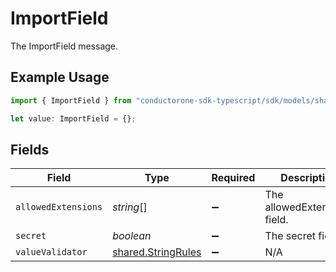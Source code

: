# ImportField

The ImportField message.

## Example Usage

```typescript
import { ImportField } from "conductorone-sdk-typescript/sdk/models/shared";

let value: ImportField = {};
```

## Fields

| Field                                                           | Type                                                            | Required                                                        | Description                                                     |
| --------------------------------------------------------------- | --------------------------------------------------------------- | --------------------------------------------------------------- | --------------------------------------------------------------- |
| `allowedExtensions`                                             | *string*[]                                                      | :heavy_minus_sign:                                              | The allowedExtensions field.                                    |
| `secret`                                                        | *boolean*                                                       | :heavy_minus_sign:                                              | The secret field.                                               |
| `valueValidator`                                                | [shared.StringRules](../../../sdk/models/shared/stringrules.md) | :heavy_minus_sign:                                              | N/A                                                             |